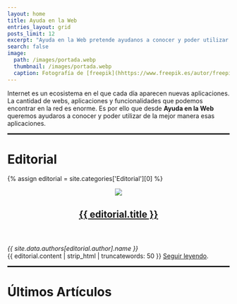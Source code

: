 ```yaml
---
layout: home
title: Ayuda en la Web
entries_layout: grid
posts_limit: 12
excerpt: "Ayuda en la Web pretende ayudanos a conocer y poder utilizar de la mejor manera las aplicaciones que existen en Internet."
search: false
image:
  path: /images/portada.webp
  thumbnail: /images/portada.webp
  caption: Fotografía de [freepik](hhttps://www.freepik.es/autor/freepik)
---
```


Internet es un ecosistema en el que cada día aparecen nuevas aplicaciones. La cantidad de webs, aplicaciones y funcionalidades que podemos encontrar en la red es enorme. Es por ello que desde **Ayuda en la Web** queremos ayudaros a conocer y poder utilizar de la mejor manera esas aplicaciones.

<hr style="border: 1px solid;">

# Editorial
{% assign editorial = site.categories['Editorial'][0] %}

<article class="editorial">
  <header class="editorial-header">
    <a href="{{ editorial.url }}">
      <img src="{{ editorial.image.path }}" class="img-fluid" loading="lazy">        
      <h2>{{ editorial.title }} </h2>
    </a>
  </header>
  <div class="editorial-author"><i>{{ site.data.authors[editorial.author].name }}</i></div>
  <div class="editorial-summary">  
    {{ editorial.content | strip_html | truncatewords: 50 }} <a href="{{ site.url }}{{ editorial.url }}">Seguir leyendo</a>.  
  </div>
</article>

<hr style="border: 1px solid;">

# Últimos Artículos

